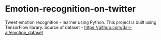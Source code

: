 # Emotion-recognition-on-twitter
Tweet emotion recognition - learner using Python.
This project is built using TensorFlow library.
Source of dataset - https://github.com/dair-ai/emotion_dataset
